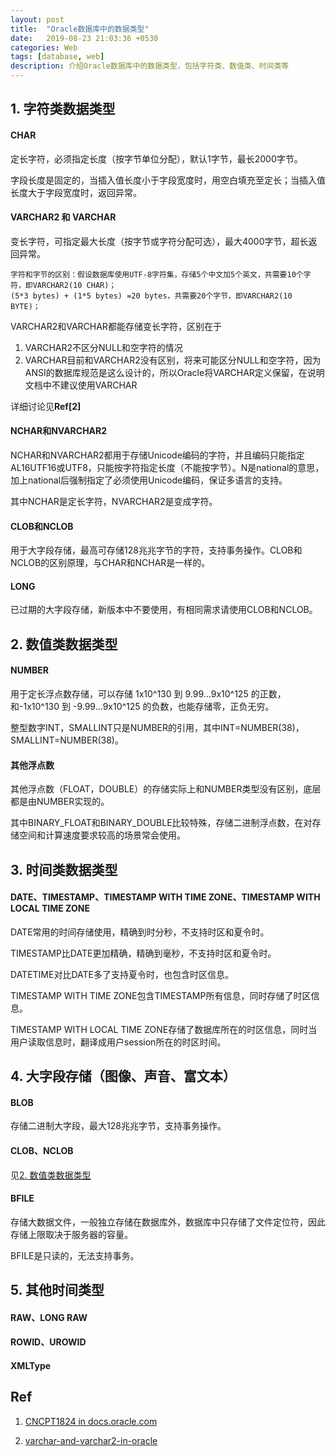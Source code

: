 ```yaml
---
layout: post
title:  "Oracle数据库中的数据类型"
date:   2019-08-23 21:03:36 +0530
categories: Web
tags: [database, web]
description: 介绍Oracle数据库中的数据类型，包括字符类、数值类、时间类等
---
```


## 1. 字符类数据类型

#### CHAR
定长字符，必须指定长度（按字节单位分配），默认1字节，最长2000字节。

字段长度是固定的，当插入值长度小于字段宽度时，用空白填充至定长；当插入值长度大于字段宽度时，返回异常。

#### VARCHAR2 和 VARCHAR
变长字符，可指定最大长度（按字节或字符分配可选），最大4000字节，超长返回异常。

    字符和字节的区别：假设数据库使用UTF-8字符集，存储5个中文加5个英文，共需要10个字符，即VARCHAR2(10 CHAR)；
    (5*3 bytes) + (1*5 bytes) =20 bytes，共需要20个字节，即VARCHAR2(10 BYTE)；

VARCHAR2和VARCHAR都能存储变长字符，区别在于
1. VARCHAR2不区分NULL和空字符的情况
2. VARCHAR目前和VARCHAR2没有区别，将来可能区分NULL和空字符，因为ANSI的数据库规范是这么设计的，所以Oracle将VARCHAR定义保留，在说明文档中不建议使用VARCHAR

详细讨论见**Ref[2]**

#### NCHAR和NVARCHAR2
NCHAR和NVARCHAR2都用于存储Unicode编码的字符，并且编码只能指定AL16UTF16或UTF8，只能按字符指定长度（不能按字节）。N是national的意思，加上national后强制指定了必须使用Unicode编码，保证多语言的支持。

其中NCHAR是定长字符，NVARCHAR2是变成字符。

#### CLOB和NCLOB
用于大字段存储，最高可存储128兆兆字节的字符，支持事务操作。CLOB和NCLOB的区别原理，与CHAR和NCHAR是一样的。

#### LONG
已过期的大字段存储，新版本中不要使用，有相同需求请使用CLOB和NCLOB。

## 2. 数值类数据类型

#### NUMBER
用于定长浮点数存储，可以存储 1x10^130 到 9.99...9x10^125 的正数，和-1x10^130 到 -9.99...9x10^125 的负数，也能存储零，正负无穷。

整型数字INT，SMALLINT只是NUMBER的引用，其中INT=NUMBER(38)，SMALLINT=NUMBER(38)。

#### 其他浮点数
其他浮点数（FLOAT，DOUBLE）的存储实际上和NUMBER类型没有区别，底层都是由NUMBER实现的。

其中BINARY_FLOAT和BINARY_DOUBLE比较特殊，存储二进制浮点数，在对存储空间和计算速度要求较高的场景常会使用。

## 3. 时间类数据类型

#### DATE、TIMESTAMP、TIMESTAMP WITH TIME ZONE、TIMESTAMP WITH LOCAL TIME ZONE
DATE常用的时间存储使用，精确到时分秒，不支持时区和夏令时。

TIMESTAMP比DATE更加精确，精确到毫秒，不支持时区和夏令时。

DATETIME对比DATE多了支持夏令时，也包含时区信息。

TIMESTAMP WITH TIME ZONE包含TIMESTAMP所有信息，同时存储了时区信息。

TIMESTAMP WITH LOCAL TIME ZONE存储了数据库所在的时区信息，同时当用户读取信息时，翻译成用户session所在的时区时间。

## 4. 大字段存储（图像、声音、富文本）

#### BLOB
存储二进制大字段，最大128兆兆字节，支持事务操作。

#### CLOB、NCLOB
见[2. 数值类数据类型](#)

#### BFILE
存储大数据文件，一般独立存储在数据库外，数据库中只存储了文件定位符，因此存储上限取决于服务器的容量。

BFILE是只读的，无法支持事务。

## 5. 其他时间类型

#### RAW、LONG RAW

#### ROWID、UROWID

#### XMLType

## Ref
1. [CNCPT1824 in docs.oracle.com](https://docs.oracle.com/cd/B28359_01/server.111/b28318/datatype.htm#CNCPT1824)

2. [varchar-and-varchar2-in-oracle](https://stackoverflow.com/questions/1171196/what-is-the-difference-between-varchar-and-varchar2-in-oracle)
